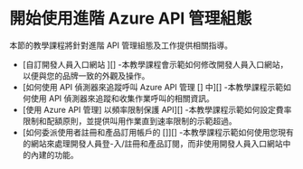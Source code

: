<properties 
    pageTitle="開始使用進階 Azure API 管理組態" 
    description="了解如何追蹤呼叫、設定速率限制和配額原則，以及自訂開發人員入口網站。" 
    services="api-management" 
    documentationCenter="" 
    authors="steved0x" 
    manager="dwrede" 
    editor=""/>

<tags 
    ms.service="api-management" 
    ms.workload="mobile" 
    ms.tgt_pltfrm="na" 
    ms.devlang="na" 
    ms.topic="article" 
    ms.date="12/07/2015" 
    ms.author="sdanie"/>


# 開始使用進階 Azure API 管理組態

本節的教學課程將針對進階 API 管理組態及工作提供相關指導。

-   [自訂開發人員入口網站 ][] -本教學課程會示範如何修改開發人員入口網站，以便與您的品牌一致的外觀及操作。
-   [如何使用 API 偵測器來追蹤呼叫 Azure API 管理 [] 中][] -本教學課程示範如何使用 API 偵測器來追蹤和收集作業呼叫的相關資訊。
-   [使用 Azure API 管理] 以頻率限制保護 API][] -本教學課程示範如何設定費率限制和配額原則，並提供叫用作業直到速率限制的示範超過。
-   [如何委派使用者註冊和產品訂用帳戶的 []][] -本教學課程示範如何使用您現有的網站來處理開發人員登-入/註冊和產品訂閱，而非使用開發人員入口網站中的內建的功能。



[customizing the developer portal in azure api management]: api-management-customize-portal.md 
[how to use the api inspector to trace calls in azure api management]: api-management-howto-api-inspector.md 
[protect your api with rate limits using azure api management]: api-management-howto-product-with-rules.md 
[how to delegate user registration and product subscription]: api-management-howto-setup-delegation.md 

